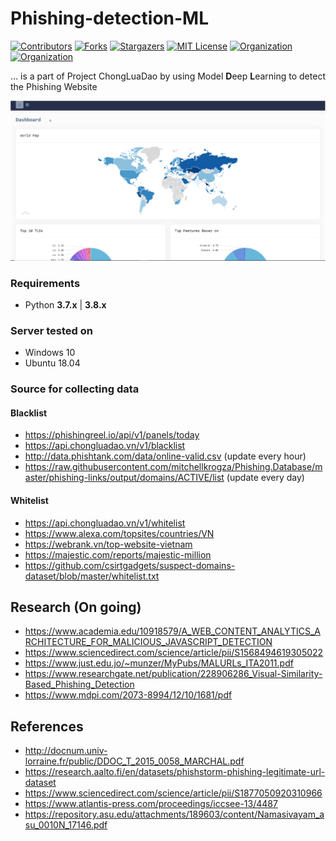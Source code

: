 # Phishing-detection-ML
[![Contributors][contributors-shield]][contributors-url]
[![Forks][forks-shield]][forks-url]
[![Stargazers][stars-shield]][stars-url]
[![MIT License][license-shield]][license-url]
[![Organization][organization-shield]][organization-url]
[![Organization][project-shield]][project-url]

... is a part of Project ChongLuaDao by using Model **D**eep **L**earning to detect the Phishing Website

<img src="Images/dashboard.PNG" atl=""/>

### Requirements

-   Python **3.7.x** | **3.8.x**

### Server tested on

-   Windows 10
-   Ubuntu 18.04

### Source for collecting data
#### Blacklist
- https://phishingreel.io/api/v1/panels/today
- https://api.chongluadao.vn/v1/blacklist
- http://data.phishtank.com/data/online-valid.csv (update every hour)
- https://raw.githubusercontent.com/mitchellkrogza/Phishing.Database/master/phishing-links/output/domains/ACTIVE/list (update every day)

#### Whitelist
- https://api.chongluadao.vn/v1/whitelist
- https://www.alexa.com/topsites/countries/VN
- https://webrank.vn/top-website-vietnam
- https://majestic.com/reports/majestic-million
- https://github.com/csirtgadgets/suspect-domains-dataset/blob/master/whitelist.txt

## Research (On going)
- https://www.academia.edu/10918579/A_WEB_CONTENT_ANALYTICS_ARCHITECTURE_FOR_MALICIOUS_JAVASCRIPT_DETECTION
- https://www.sciencedirect.com/science/article/pii/S1568494619305022
- https://www.just.edu.jo/~munzer/MyPubs/MALURLs_ITA2011.pdf
- https://www.researchgate.net/publication/228906286_Visual-Similarity-Based_Phishing_Detection
- https://www.mdpi.com/2073-8994/12/10/1681/pdf

## References
- http://docnum.univ-lorraine.fr/public/DDOC_T_2015_0058_MARCHAL.pdf
- https://research.aalto.fi/en/datasets/phishstorm-phishing-legitimate-url-dataset
- https://www.sciencedirect.com/science/article/pii/S1877050920310966
- https://www.atlantis-press.com/proceedings/iccsee-13/4487
- https://repository.asu.edu/attachments/189603/content/Namasivayam_asu_0010N_17146.pdf


[contributors-shield]: https://img.shields.io/github/contributors/othneildrew/Best-README-Template.svg?style=for-the-badge
[contributors-url]: https://github.com/aidenpearce001/Phishing-detection-ML/graphs/contributors
[forks-shield]: https://img.shields.io/github/forks/othneildrew/Best-README-Template.svg?style=for-the-badge
[forks-url]: https://github.com/othneildrew/Best-README-Template/network/members
[stars-shield]: https://img.shields.io/github/stars/othneildrew/Best-README-Template.svg?style=for-the-badge
[stars-url]: https://github.com/othneildrew/Best-README-Template/stargazers
[organization-shield]: https://img.shields.io/badge/organization-YoungIT-lightgrey?style=for-the-badge&logo=appveyor
[organization-url]: https://www.facebook.com/youngit.org
[license-shield]: https://img.shields.io/github/license/othneildrew/Best-README-Template.svg?style=for-the-badge
[license-url]: https://github.com/othneildrew/Best-README-Template/blob/master/LICENSE.txt
[project-shield]: https://img.shields.io/badge/Project-chongluadao-green?style=for-the-badge&logo=appveyor
[project-url]: https://www.facebook.com/chongluadao.vn
